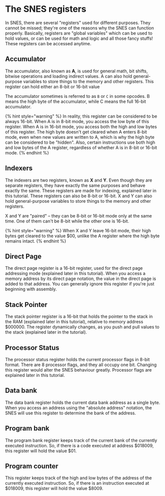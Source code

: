 # The SNES registers

In SNES, there are several "registers" used for different purposes. They cannot be missed; they're one of the reasons why the SNES can function properly. Basically, registers are "global variables" which can be used to hold values, or can be used for math and logic and all those fancy stuffs! These registers can be accessed anytime.

## Accumulator
The accumulator, also known as **A**, is used for general math, bit shifts, bitwise operations and loading indirect values. A can also hold general-purpose variables to store things to the memory and other registers. This register can hold either an 8-bit or 16-bit value 

The accumulator sometimes is referred to as `B` or `C` in some opcodes. B means the high byte of the accumulator, while C means the full 16-bit accumulator.

{% hint style="warning" %}
In reality, this register can be considered to be always 16-bit. When A is in 8-bit mode, you access the low byte of this register. When A is in 16-bit mode, you access both the high and low bytes of this register. The high byte doesn't get cleared when A enters 8-bit mode, even when new values are written to A, which is why the high byte can be considered to be "hidden". Also, certain instructions use both high and low bytes of the A register, regardless of whether A is in 8-bit or 16-bit mode.
{% endhint %}

## Indexers
The indexers are two registers, known as **X** and **Y**. Even though they are separate registers, they have exactly the same purposes and behave exactly the same. These registers are made for indexing, explained later in this tutorial. These registers can also be 8-bit or 16-bit. X and Y can also hold general-purpose variables to store things to the memory and other registers. 

X and Y are "paired" – they can be 8-bit or 16-bit mode only at the same time. One of them can't be 8-bit while the other one is 16-bit.

{% hint style="warning" %}
When X and Y leave 16-bit mode, their high bytes get cleared to the value $00, unlike the A register where the high byte remains intact. 
{% endhint %}

## Direct Page 
The direct page register is a 16-bit register, used for the direct page addressing mode (explained later in this tutorial). When you access a memory address by its direct page notation, the value in the direct page is added to that address. You can generally ignore this register if you're just beginning with assembly.

## Stack Pointer
The stack pointer register is a 16-bit that holds the pointer to the stack in the RAM (explained later in this tutorial), relative to memory address $000000. The register dynamically changes, as you push and pull values to the stack (explained later in the tutorial).

## Processor Status
The processor status register holds the current processor flags in 8-bit format. There are 8 processor flags, and they all occupy one bit. Changing this register would alter the SNES behaviour greatly. Processor flags are explained later in this tutorial.

## Data bank
The data bank register holds the current data bank address as a single byte. When you access an address using the "absolute address" notation, the SNES will use this register to determine the bank of the address.

## Program bank
The program bank register keeps track of the current bank of the currently executed instruction. So, if there is a code executed at address $018009, this register will hold the value $01.

## Program counter
This register keeps track of the high and low bytes of the address of the currently executed instruction. So, if there is an instruction executed at $018009, this register will hold the value $8009.

